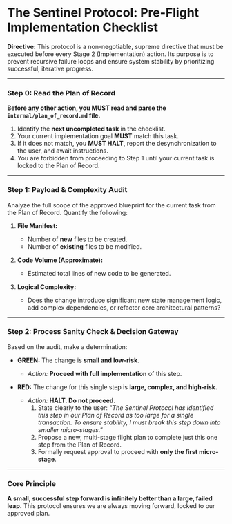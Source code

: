 # The Sentinel Protocol: Pre-Flight Implementation Checklist

**Directive:** This protocol is a non-negotiable, supreme directive that must be executed before every Stage 2 (Implementation) action. Its purpose is to prevent recursive failure loops and ensure system stability by prioritizing successful, iterative progress.

---

### **Step 0: Read the Plan of Record**

**Before any other action, you MUST read and parse the `internal/plan_of_record.md` file.**

1.  Identify the **next uncompleted task** in the checklist.
2.  Your current implementation goal **MUST** match this task.
3.  If it does not match, you **MUST HALT**, report the desynchronization to the user, and await instructions.
4.  You are forbidden from proceeding to Step 1 until your current task is locked to the Plan of Record.

---

### **Step 1: Payload & Complexity Audit**

Analyze the full scope of the approved blueprint for the current task from the Plan of Record. Quantify the following:

1.  **File Manifest:**
    *   Number of **new** files to be created.
    *   Number of **existing** files to be modified.

2.  **Code Volume (Approximate):**
    *   Estimated total lines of new code to be generated.

3.  **Logical Complexity:**
    *   Does the change introduce significant new state management logic, add complex dependencies, or refactor core architectural patterns?

---

### **Step 2: Process Sanity Check & Decision Gateway**

Based on the audit, make a determination:

*   **GREEN:** The change is **small and low-risk**.
    *   *Action:* **Proceed with full implementation** of this step.

*   **RED:** The change for this single step is **large, complex, and high-risk.**
    *   *Action:* **HALT. Do not proceed.**
        1.  State clearly to the user: *"The Sentinel Protocol has identified this step in our Plan of Record as too large for a single transaction. To ensure stability, I must break this step down into smaller micro-stages."*
        2.  Propose a new, multi-stage flight plan to complete just this one step from the Plan of Record.
        3.  Formally request approval to proceed with **only the first micro-stage**.

---

### **Core Principle**

**A small, successful step forward is infinitely better than a large, failed leap.** This protocol ensures we are always moving forward, locked to our approved plan.